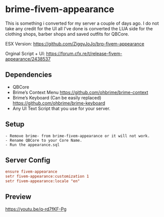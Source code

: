 # brime-fivem-appearance

This is something i converted for my server a couple of days ago. I do not take any credit for the UI all I've done is converted the LUA side for the clothing shops, barber shops and saved outfits for QBCore.

ESX Version: https://github.com/ZiggyJoJo/brp-fivem-appearance

Orginal Script + UI: https://forum.cfx.re/t/release-fivem-appearance/2438537

## Dependencies

- QBCore
- Brime’s Context Menu https://github.com/ohbrime/brime-context
- Brime’s Keyboard (Can be easily replaced) https://github.com/ohbrime/brime-keyboard
- Any UI Text Script that you use for your server.

## Setup
```
- Remove brime- from brime-fivem-appearance or it will not work.
- Rename QBCore to your Core Name.
- Run the appearance.sql
```
## Server Config

```cfg
ensure fivem-appearance
setr fivem-appearance:customization 1
setr fivem-appearance:locale "en"
```

## Preview
https://youtu.be/q-rd7fKF-Pg
